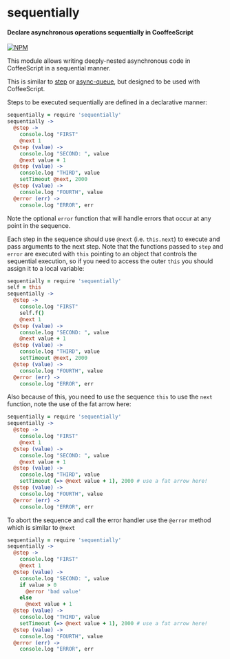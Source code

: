 # sequentially

#### Declare asynchronous operations sequentially in CooffeeScript

[![NPM](https://nodei.co/npm/sequentially.png)](https://nodei.co/npm/sequentially/)

This module allows writing deeply-nested asynchronous
code in CoffeeScript in a sequential manner.

This is similar to [step](https://www.npmjs.com/package/step)
or [async-queue](https://www.npmjs.com/package/async-queue),
but designed to be used with CoffeeScript.

Steps to be executed sequentially are defined in a declarative manner:

```coffeescript
sequentially = require 'sequentially'
sequentially ->
  @step ->
    console.log "FIRST"
    @next 1
  @step (value) ->
    console.log "SECOND: ", value
    @next value + 1
  @step (value) ->
    console.log "THIRD", value
    setTimeout @next, 2000
  @step (value) ->
    console.log "FOURTH", value
  @error (err) ->
    console.log "ERROR", err
```

Note the optional `error` function that will handle errors
that occur at any point in the sequence.

Each step in the sequence should use `@next`
(i.e. `this.next`) to execute and pass arguments to the next step.
Note that the functions passed to `step` and `error` are executed
with `this` pointing to an object that controls the sequential
execution, so if you need to access the outer `this` you should
assign it to a local variable:

```coffeescript
sequentially = require 'sequentially'
self = this
sequentially ->
  @step ->
    console.log "FIRST"
    self.f()
    @next 1
  @step (value) ->
    console.log "SECOND: ", value
    @next value + 1
  @step (value) ->
    console.log "THIRD", value
    setTimeout @next, 2000
  @step (value) ->
    console.log "FOURTH", value
  @error (err) ->
    console.log "ERROR", err
```

Also because of this, you need to use the sequence `this`
to use the `next` function, note the use of the fat arrow here:

```coffeescript
sequentially = require 'sequentially'
sequentially ->
  @step ->
    console.log "FIRST"
    @next 1
  @step (value) ->
    console.log "SECOND: ", value
    @next value + 1
  @step (value) ->
    console.log "THIRD", value
    setTimeout (=> @next value + 1), 2000 # use a fat arrow here!
  @step (value) ->
    console.log "FOURTH", value
  @error (err) ->
    console.log "ERROR", err
```

To abort the sequence and call the error handler use the `@error`
method which is similar to `@next`

```coffeescript
sequentially = require 'sequentially'
sequentially ->
  @step ->
    console.log "FIRST"    
    @next 1
  @step (value) ->
    console.log "SECOND: ", value
    if value > 0
      @error 'bad value'
    else
      @next value + 1
  @step (value) ->
    console.log "THIRD", value
    setTimeout (=> @next value + 1), 2000 # use a fat arrow here!
  @step (value) ->
    console.log "FOURTH", value
  @error (err) ->
    console.log "ERROR", err
```
